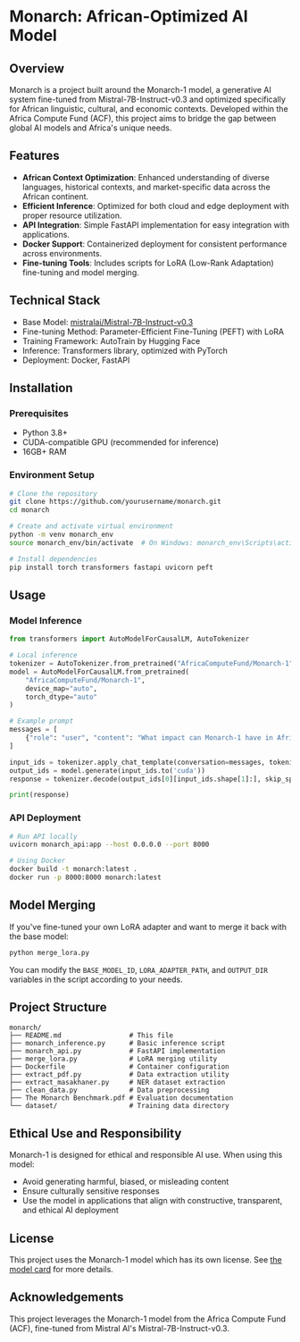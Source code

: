 # Monarch: African-Optimized AI Model

## Overview

Monarch is a project built around the Monarch-1 model, a generative AI system fine-tuned from Mistral-7B-Instruct-v0.3 and optimized specifically for African linguistic, cultural, and economic contexts. Developed within the Africa Compute Fund (ACF), this project aims to bridge the gap between global AI models and Africa's unique needs.

## Features

- **African Context Optimization**: Enhanced understanding of diverse languages, historical contexts, and market-specific data across the African continent.
- **Efficient Inference**: Optimized for both cloud and edge deployment with proper resource utilization.
- **API Integration**: Simple FastAPI implementation for easy integration with applications.
- **Docker Support**: Containerized deployment for consistent performance across environments.
- **Fine-tuning Tools**: Includes scripts for LoRA (Low-Rank Adaptation) fine-tuning and model merging.

## Technical Stack

- Base Model: [mistralai/Mistral-7B-Instruct-v0.3](https://huggingface.co/mistralai/Mistral-7B-Instruct-v0.3)
- Fine-tuning Method: Parameter-Efficient Fine-Tuning (PEFT) with LoRA
- Training Framework: AutoTrain by Hugging Face
- Inference: Transformers library, optimized with PyTorch
- Deployment: Docker, FastAPI

## Installation

### Prerequisites

- Python 3.8+
- CUDA-compatible GPU (recommended for inference)
- 16GB+ RAM

### Environment Setup

```bash
# Clone the repository
git clone https://github.com/yourusername/monarch.git
cd monarch

# Create and activate virtual environment
python -m venv monarch_env
source monarch_env/bin/activate  # On Windows: monarch_env\Scripts\activate

# Install dependencies
pip install torch transformers fastapi uvicorn peft
```

## Usage

### Model Inference

```python
from transformers import AutoModelForCausalLM, AutoTokenizer

# Local inference
tokenizer = AutoTokenizer.from_pretrained("AfricaComputeFund/Monarch-1")
model = AutoModelForCausalLM.from_pretrained(
    "AfricaComputeFund/Monarch-1",
    device_map="auto",
    torch_dtype="auto"
)

# Example prompt
messages = [
    {"role": "user", "content": "What impact can Monarch-1 have in Africa?"}
]

input_ids = tokenizer.apply_chat_template(conversation=messages, tokenize=True, add_generation_prompt=True, return_tensors='pt')
output_ids = model.generate(input_ids.to('cuda'))
response = tokenizer.decode(output_ids[0][input_ids.shape[1]:], skip_special_tokens=True)

print(response)
```

### API Deployment

```bash
# Run API locally
uvicorn monarch_api:app --host 0.0.0.0 --port 8000

# Using Docker
docker build -t monarch:latest .
docker run -p 8000:8000 monarch:latest
```

## Model Merging

If you've fine-tuned your own LoRA adapter and want to merge it back with the base model:

```bash
python merge_lora.py
```

You can modify the `BASE_MODEL_ID`, `LORA_ADAPTER_PATH`, and `OUTPUT_DIR` variables in the script according to your needs.

## Project Structure

```
monarch/
├── README.md                 # This file
├── monarch_inference.py      # Basic inference script
├── monarch_api.py            # FastAPI implementation
├── merge_lora.py             # LoRA merging utility
├── Dockerfile                # Container configuration
├── extract_pdf.py            # Data extraction utility
├── extract_masakhaner.py     # NER dataset extraction
├── clean_data.py             # Data preprocessing
├── The Monarch Benchmark.pdf # Evaluation documentation
└── dataset/                  # Training data directory
```

## Ethical Use and Responsibility

Monarch-1 is designed for ethical and responsible AI use. When using this model:

- Avoid generating harmful, biased, or misleading content
- Ensure culturally sensitive responses
- Use the model in applications that align with constructive, transparent, and ethical AI deployment

## License

This project uses the Monarch-1 model which has its own license. See [the model card](https://huggingface.co/AfricaComputeFund/Monarch-1) for more details.

## Acknowledgements

This project leverages the Monarch-1 model from the Africa Compute Fund (ACF), fine-tuned from Mistral AI's Mistral-7B-Instruct-v0.3. 